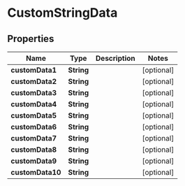 
# CustomStringData

## Properties
Name | Type | Description | Notes
------------ | ------------- | ------------- | -------------
**customData1** | **String** |  |  [optional]
**customData2** | **String** |  |  [optional]
**customData3** | **String** |  |  [optional]
**customData4** | **String** |  |  [optional]
**customData5** | **String** |  |  [optional]
**customData6** | **String** |  |  [optional]
**customData7** | **String** |  |  [optional]
**customData8** | **String** |  |  [optional]
**customData9** | **String** |  |  [optional]
**customData10** | **String** |  |  [optional]



